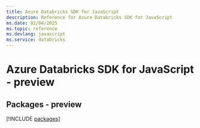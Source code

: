```yaml
---
title: Azure Databricks SDK for JavaScript
description: Reference for Azure Databricks SDK for JavaScript
ms.date: 02/04/2025
ms.topic: reference
ms.devlang: javascript
ms.service: databricks
---
```

# Azure Databricks SDK for JavaScript - preview
## Packages - preview
[!INCLUDE [packages](databricks-index.md)]